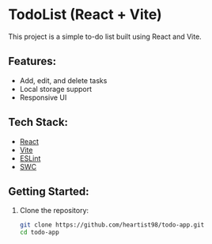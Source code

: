 # TodoList (React + Vite)

This project is a simple to-do list built using React and Vite.

## Features:
- Add, edit, and delete tasks
- Local storage support
- Responsive UI

## Tech Stack:
- [React](https://reactjs.org/)
- [Vite](https://vitejs.dev/)
- [ESLint](https://eslint.org/)
- [SWC](https://swc.rs/)

## Getting Started:
1. Clone the repository:
   ```sh
   git clone https://github.com/heartist98/todo-app.git
   cd todo-app
